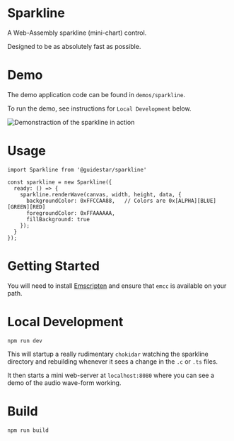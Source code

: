 # Sparkline

A Web-Assembly sparkline (mini-chart) control.

Designed to be as absolutely fast as possible.

# Demo

The demo application code can be found in `demos/sparkline`.

To run the demo, see instructions for `Local Development` below.

![Demonstraction of the sparkline in action](https://i.imgur.com/b2lRnIN.gif)

# Usage

    import Sparkline from '@guidestar/sparkline'

    const sparkline = new Sparkline({
      ready: () => {
        sparkline.renderWave(canvas, width, height, data, {
          backgroundColor: 0xFFCCAA88,   // Colors are 0x[ALPHA][BLUE][GREEN][RED]
          foregroundColor: 0xFFAAAAAA,
          fillBackground: true
        });
      }
    });

# Getting Started

You will need to install [Emscripten](https://emscripten.org/index.html) and ensure that `emcc` is available on your path.

# Local Development

    npm run dev

This will startup a really rudimentary `chokidar` watching the sparkline directory and rebuilding whenever
it sees a change in the `.c` or `.ts` files.

It then starts a mini web-server at `localhost:8080` where you can see a demo of the audio wave-form working.

# Build

    npm run build
